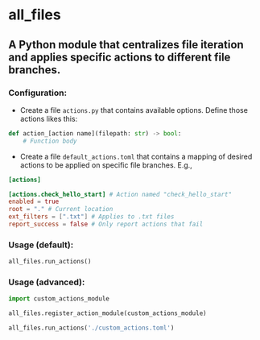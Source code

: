 # all_files

## A Python module that centralizes file iteration and applies specific actions to different file branches.

### Configuration:
- Create a file `actions.py` that contains available options. Define those actions likes this:

```python
def action_[action name](filepath: str) -> bool:
    # Function body
```

- Create a file `default_actions.toml` that contains a mapping of desired actions to be applied on specific file branches. E.g.,

```toml
[actions]

[actions.check_hello_start] # Action named "check_hello_start"
enabled = true
root = "." # Current location
ext_filters = [".txt"] # Applies to .txt files
report_success = false # Only report actions that fail
```

### Usage (default):

```python
all_files.run_actions()
```

### Usage (advanced):

```python
import custom_actions_module

all_files.register_action_module(custom_actions_module)

all_files.run_actions('./custom_actions.toml')
```